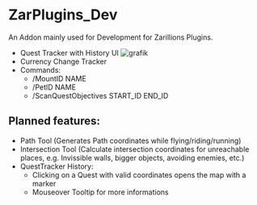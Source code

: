 # ZarPlugins_Dev

An Addon mainly used for Development for Zarillions Plugins.

* Quest Tracker with History UI
![grafik](https://github.com/Ioney/QuestTracker/assets/4973036/0f479b62-5899-44fe-ae1b-1e015c92c01d)
* Currency Change Tracker
* Commands:
  * /MountID NAME
  * /PetID NAME
  * /ScanQuestObjectives START_ID END_ID

## Planned features:
* Path Tool (Generates Path coordinates while flying/riding/running)
* Intersection Tool (Calculate intersection coordinates for unreachable places, e.g. Invissible walls, bigger objects, avoiding enemies, etc.)
* QuestTracker History:
  * Clicking on a Quest with valid coordinates opens the map with a marker
  * Mouseover Tooltip for more informations
